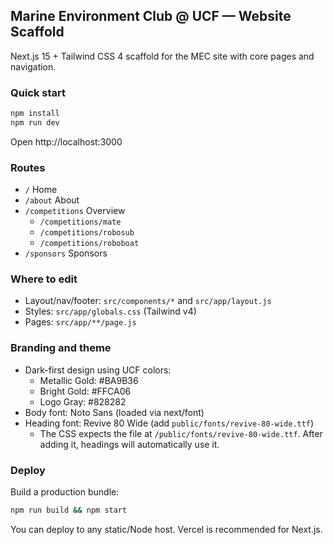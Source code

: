 ## Marine Environment Club @ UCF — Website Scaffold

Next.js 15 + Tailwind CSS 4 scaffold for the MEC site with core pages and navigation.

### Quick start

```bash
npm install
npm run dev
```

Open http://localhost:3000

### Routes

- `/` Home
- `/about` About
- `/competitions` Overview
	- `/competitions/mate`
	- `/competitions/robosub`
	- `/competitions/roboboat`
- `/sponsors` Sponsors

### Where to edit

- Layout/nav/footer: `src/components/*` and `src/app/layout.js`
- Styles: `src/app/globals.css` (Tailwind v4)
- Pages: `src/app/**/page.js`

### Branding and theme

- Dark-first design using UCF colors:
	- Metallic Gold: #BA9B36
	- Bright Gold: #FFCA06
	- Logo Gray: #828282
- Body font: Noto Sans (loaded via next/font)
- Heading font: Revive 80 Wide (add `public/fonts/revive-80-wide.ttf`)
	- The CSS expects the file at `/public/fonts/revive-80-wide.ttf`. After adding it, headings will automatically use it.

### Deploy

Build a production bundle:

```bash
npm run build && npm start
```

You can deploy to any static/Node host. Vercel is recommended for Next.js.
